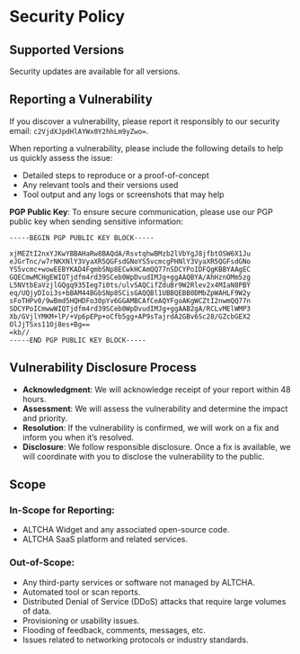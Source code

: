 # Security Policy

## Supported Versions

Security updates are available for all versions.

## Reporting a Vulnerability

If you discover a vulnerability, please report it responsibly to our security email: `c2VjdXJpdHlAYWx0Y2hhLm9yZwo=`.

When reporting a vulnerability, please include the following details to help us quickly assess the issue:

- Detailed steps to reproduce or a proof-of-concept
- Any relevant tools and their versions used
- Tool output and any logs or screenshots that may help

**PGP Public Key**: To ensure secure communication, please use our PGP public key when sending sensitive information:

```
-----BEGIN PGP PUBLIC KEY BLOCK-----

xjMEZtI2nxYJKwYBBAHaRw8BAQdA/RsvtqhwBMzb2lVbYgJ8jfbtOSW6X1Ju
eJGrTnc/w7rNKXNlY3VyaXR5QGFsdGNoYS5vcmcgPHNlY3VyaXR5QGFsdGNo
YS5vcmc+wowEEBYKAD4FgmbSNp8ECwkHCAmQQ77nSDCYPoIDFQgKBBYAAgEC
GQECmwMCHgEWIQTjdfm4rd39SCeb0WpDvudIMJg+ggAAQBYA/AhHznOMm5zg
L5NVtbEaVzjlGQgq935Ieg7i0ts/ulvSAQCifZduBr9W2Rlev2x4MIaN8PBY
eq/UQjyDIoi3s+bBAM44BGbSNp8SCisGAQQBl1UBBQEBB0DMbZpWAHLF9W2y
sFoTHPv0/9wBmd5HQHDFo30pYv6GGAMBCAfCeAQYFgoAKgWCZtI2nwmQQ77n
SDCYPoICmwwWIQTjdfm4rd39SCeb0WpDvudIMJg+ggAAB2gA/RCLvMElWMP3
Xb/GVjlYMKM+lP/+Vp6pEPp+oCfb5gg+AP9sTajrdA2GBv6Sc28/GZcbGEX2
OlJjTSxs11Oj8es+Bg==
=kb//
-----END PGP PUBLIC KEY BLOCK-----
```

## Vulnerability Disclosure Process

- **Acknowledgment**: We will acknowledge receipt of your report within 48 hours.
- **Assessment**: We will assess the vulnerability and determine the impact and priority.
- **Resolution**: If the vulnerability is confirmed, we will work on a fix and inform you when it’s resolved.
- **Disclosure**: We follow responsible disclosure. Once a fix is available, we will coordinate with you to disclose the vulnerability to the public.

## Scope

### In-Scope for Reporting:
- ALTCHA Widget and any associated open-source code.
- ALTCHA SaaS platform and related services.

### Out-of-Scope:
- Any third-party services or software not managed by ALTCHA.
- Automated tool or scan reports.
- Distributed Denial of Service (DDoS) attacks that require large volumes of data.
- Provisioning or usability issues.
- Flooding of feedback, comments, messages, etc.
- Issues related to networking protocols or industry standards.
